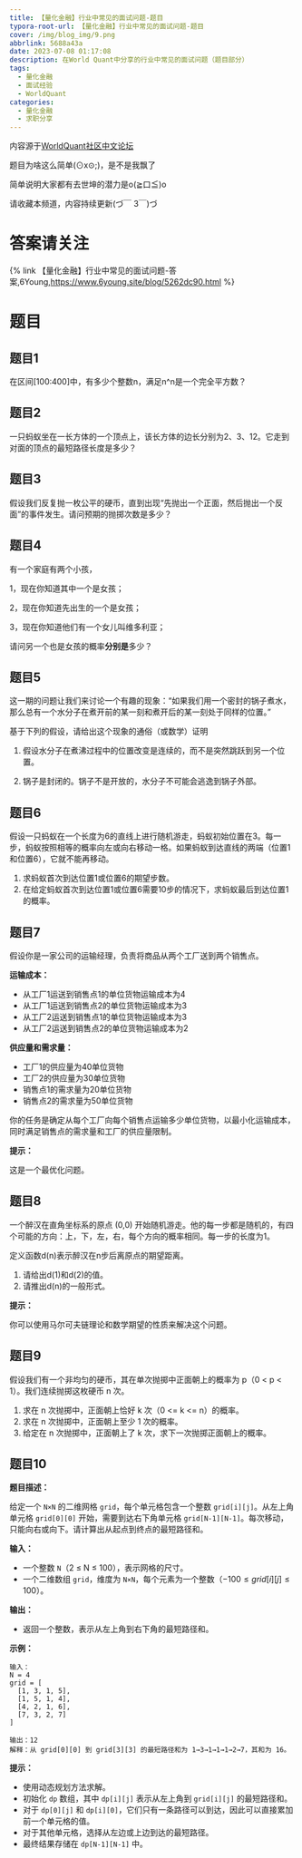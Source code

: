 ```yaml
---
title: 【量化金融】行业中常见的面试问题-题目
typora-root-url: 【量化金融】行业中常见的面试问题-题目
cover: /img/blog_img/9.png
abbrlink: 5688a43a
date: 2023-07-08 01:17:08
description: 在World Quant中分享的行业中常见的面试问题（题目部分）
tags:
  - 量化金融
  - 面试经验
  - WorldQuant
categories:
  - 量化金融
  - 求职分享
---
```




内容源于[WorldQuant社区中文论坛](https://support.worldquantbrain.com/hc/en-us/community/)

题目为啥这么简单(⊙x⊙;)，是不是我飘了

简单说明大家都有去世坤的潜力是o(≧口≦)o

请收藏本频道，内容持续更新(づ￣ 3￣)づ



# 答案请关注

{% link 【量化金融】行业中常见的面试问题-答案,6Young,https://www.6young.site/blog/5262dc90.html %}

# 题目

## 题目1

在区间[100:400]中，有多少个整数n，满足n^n是一个完全平方数？



## 题目2

一只蚂蚁坐在一长方体的一个顶点上，该长方体的边长分别为2、3、12。它走到对面的顶点的最短路径长度是多少？



## 题目3

假设我们反复抛一枚公平的硬币，直到出现“先抛出一个正面，然后抛出一个反面”的事件发生。请问预期的抛掷次数是多少？



## 题目4

有一个家庭有两个小孩，

1，现在你知道其中一个是女孩；

2，现在你知道先出生的一个是女孩；

3，现在你知道他们有一个女儿叫维多利亚；

请问另一个也是女孩的概率**分别是**多少？



## 题目5

这一期的问题让我们来讨论一个有趣的现象：“如果我们用一个密封的锅子煮水，那么总有一个水分子在煮开前的某一刻和煮开后的某一刻处于同样的位置。”

基于下列的假设，请给出这个现象的通俗（或数学）证明

1. 假设水分子在煮沸过程中的位置改变是连续的，而不是突然跳跃到另一个位置。

2. 锅子是封闭的。锅子不是开放的，水分子不可能会逃逸到锅子外部。

   

## 题目6

假设一只蚂蚁在一个长度为6的直线上进行随机游走，蚂蚁初始位置在3。每一步，蚂蚁按照相等的概率向左或向右移动一格。如果蚂蚁到达直线的两端（位置1和位置6），它就不能再移动。

1. 求蚂蚁首次到达位置1或位置6的期望步数。
2. 在给定蚂蚁首次到达位置1或位置6需要10步的情况下，求蚂蚁最后到达位置1的概率。



## 题目7

假设你是一家公司的运输经理，负责将商品从两个工厂送到两个销售点。

**运输成本：**

- 从工厂1运送到销售点1的单位货物运输成本为4
- 从工厂1运送到销售点2的单位货物运输成本为3
- 从工厂2运送到销售点1的单位货物运输成本为3
- 从工厂2运送到销售点2的单位货物运输成本为2

**供应量和需求量：**

- 工厂1的供应量为40单位货物
- 工厂2的供应量为30单位货物
- 销售点1的需求量为20单位货物
- 销售点2的需求量为50单位货物

你的任务是确定从每个工厂向每个销售点运输多少单位货物，以最小化运输成本，同时满足销售点的需求量和工厂的供应量限制。

**提示：**

这是一个最优化问题。



## 题目8

一个醉汉在直角坐标系的原点 (0,0) 开始随机游走。他的每一步都是随机的，有四个可能的方向：上，下，左，右，每个方向的概率相同。每一步的长度为1。

定义函数d(n)表示醉汉在n步后离原点的期望距离。

1. 请给出d(1)和d(2)的值。
2. 请推出d(n)的一般形式。

**提示：**

你可以使用马尔可夫链理论和数学期望的性质来解决这个问题。



## 题目9

假设我们有一个非均匀的硬币，其在单次抛掷中正面朝上的概率为 p（0 < p < 1）。我们连续抛掷这枚硬币 n 次。

1. 求在 n 次抛掷中，正面朝上恰好 k 次（0 <= k <= n）的概率。
2. 求在 n 次抛掷中，正面朝上至少 1 次的概率。
3. 给定在 n 次抛掷中，正面朝上了 k 次，求下一次抛掷正面朝上的概率。



## 题目10

**题目描述：**

给定一个 `N×N` 的二维网格 `grid`，每个单元格包含一个整数 `grid[i][j]`。从左上角单元格 `grid[0][0]` 开始，需要到达右下角单元格 `grid[N-1][N-1]`。每次移动，只能向右或向下。请计算出从起点到终点的最短路径和。

**输入：**

- 一个整数 `N`（2 ≤ N ≤ 100），表示网格的尺寸。
- 一个二维数组 `grid`，维度为 `N×N`，每个元素为一个整数（$-100 ≤ grid[i][j] ≤ 100$）。

**输出：**

- 返回一个整数，表示从左上角到右下角的最短路径和。

**示例：**

```
输入：
N = 4
grid = [
  [1, 3, 1, 5],
  [1, 5, 1, 4],
  [4, 2, 1, 6],
  [7, 3, 2, 7]
]

输出：12
解释：从 grid[0][0] 到 grid[3][3] 的最短路径和为 1→3→1→1→1→2→7，其和为 16。
```

**提示：**

- 使用动态规划方法求解。
- 初始化 `dp` 数组，其中 `dp[i][j]` 表示从左上角到 `grid[i][j]` 的最短路径和。
- 对于 `dp[0][j]` 和 `dp[i][0]`，它们只有一条路径可以到达，因此可以直接累加前一个单元格的值。
- 对于其他单元格，选择从左边或上边到达的最短路径。
- 最终结果存储在 `dp[N-1][N-1]` 中。
